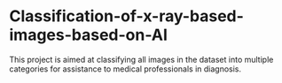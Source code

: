 # Classification-of-x-ray-based-images-based-on-AI
This project is aimed at classifying all images in the dataset into multiple categories for assistance to medical professionals in diagnosis.
